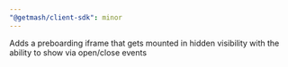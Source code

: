 ```yaml
---
"@getmash/client-sdk": minor
---
```


Adds a preboarding iframe that gets mounted in hidden visibility with the ability to show via open/close events
